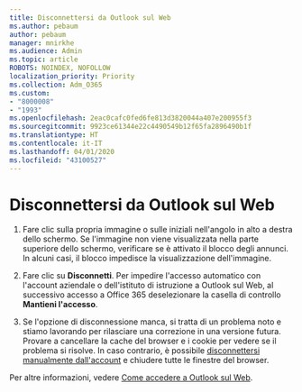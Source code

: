 ```yaml
---
title: Disconnettersi da Outlook sul Web
ms.author: pebaum
author: pebaum
manager: mnirkhe
ms.audience: Admin
ms.topic: article
ROBOTS: NOINDEX, NOFOLLOW
localization_priority: Priority
ms.collection: Adm_O365
ms.custom:
- "8000008"
- "1993"
ms.openlocfilehash: 2eac0cafc0fed6fe813d3820044a407e200955f3
ms.sourcegitcommit: 9923ce61344e22c4490549b12f65fa2896490b1f
ms.translationtype: HT
ms.contentlocale: it-IT
ms.lasthandoff: 04/01/2020
ms.locfileid: "43100527"
---
```

# <a name="sign-out-of-outlook-on-the-web"></a>Disconnettersi da Outlook sul Web

1. Fare clic sulla propria immagine o sulle iniziali nell'angolo in alto a destra dello schermo. Se l'immagine non viene visualizzata nella parte superiore dello schermo, verificare se è attivato il blocco degli annunci. In alcuni casi, il blocco impedisce la visualizzazione dell'immagine.

2. Fare clic su **Disconnetti**. Per impedire l'accesso automatico con l'account aziendale o dell'istituto di istruzione a Outlook sul Web, al successivo accesso a Office 365 deselezionare la casella di controllo **Mantieni l'accesso**.

3. Se l'opzione di disconnessione manca, si tratta di un problema noto e stiamo lavorando per rilasciare una correzione in una versione futura.  Provare a cancellare la cache del browser e i cookie per vedere se il problema si risolve.  In caso contrario, è possibile [disconnettersi manualmente dall'account](https://login.live.com/logout.srf) e chiudere tutte le finestre del browser.

Per altre informazioni, vedere [Come accedere a Outlook sul Web](https://support.office.com/article/how-to-sign-in-to-outlook-on-the-web-763fab4d-0138-4814-b450-37fc286bcb79).
